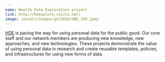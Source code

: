 ```yaml
---
name: Health Data Exploration project
link: http://hdexplore.calit2.net/
image: /assets/images/get2016/HDE_150.jpeg
---
```


[HDE](http://hdexplore.calit2.net/) is paving the way for using personal data for the public good. Our core staff and our network members are producing new knowledge, new approaches, and new technologies. These projects demonstrate the value of using personal data in research and create reusable templates, policies, and infrastructures for using new forms of data.
